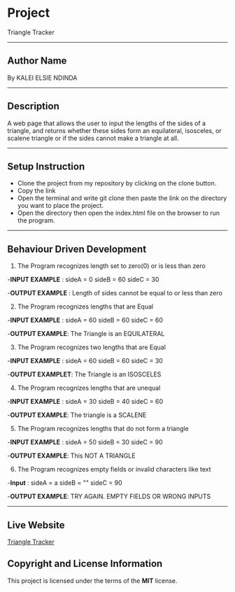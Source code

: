 
# Project
Triangle Tracker

***
## Author Name
By KALEI ELSIE NDINDA

***

## Description 
A web page that allows the user to input the lengths of the sides of a triangle, and returns whether these sides 
form an equilateral, isosceles, or scalene triangle or if the sides cannot make a triangle at all. 

***
## Setup Instruction
* Clone the project from my repository by clicking on the clone button.
* Copy the link
* Open the terminal and write git clone then paste the link on the directory you want to place the project.
* Open the directory then open the index.html file on the browser to run the program.

***
## Behaviour Driven Development
 1. The Program recognizes length set to zero(0) or is less than zero
 
   -**INPUT EXAMPLE** : sideA = 0 sideB = 60 sideC = 30

   -**OUTPUT EXAMPLE** : Length of sides cannot be equal to or less than zero
 
 2. The Program recognizes lengths that are Equal
 
   -**INPUT EXAMPLE** : sideA = 60 sideB = 60 sideC = 60

   -**OUTPUT EXAMPLE**: The Triangle is an EQUILATERAL
 
 3. The Program recognizes  two lengths that are Equal
 
   -**INPUT EXAMPLE** : sideA = 60 sideB = 60 sideC = 30
 
   -**OUTPUT EXAMPLET**: The Triangle is an ISOSCELES
 
 4. The Program recognizes lengths that are unequal
 
   -**INPUT EXAMPLE** : sideA = 30 sideB = 40 sideC = 60
 
   -**OUTPUT EXAMPLE**: The triangle is a SCALENE
 
 5. The Program recognizes lengths that do not form a triangle
 
   -**INPUT EXAMPLE** : sideA = 50 sideB = 30 sideC = 90
 
   -**OUTPUT EXAMPLE**: This NOT A TRIANGLE
 
 6. The Program recognizes empty fields or invalid characters like text
 
   -**Input** : sideA = a  sideB = "" sideC = 90
 
   -**OUTPUT EXAMPLE**: TRY AGAIN. EMPTY FIELDS OR WRONG INPUTS
 
 ***
 
 ## Live Website
  
  [Triangle Tracker]()

 ## Copyright and License Information
 This project is licensed under the terms of the **MIT** license.
 
